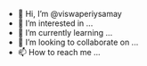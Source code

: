 - 👋 Hi, I’m @viswaperiysamay
- 👀 I’m interested in ...
- 🌱 I’m currently learning ...
- 💞️ I’m looking to collaborate on ...
- 📫 How to reach me ...

<!---
viswaperiysamay/viswaperiysamay is a ✨ special ✨ repository because its `README.md` (this file) appears on your GitHub profile.
You can click the Preview link to take a look at your changes.
--->
